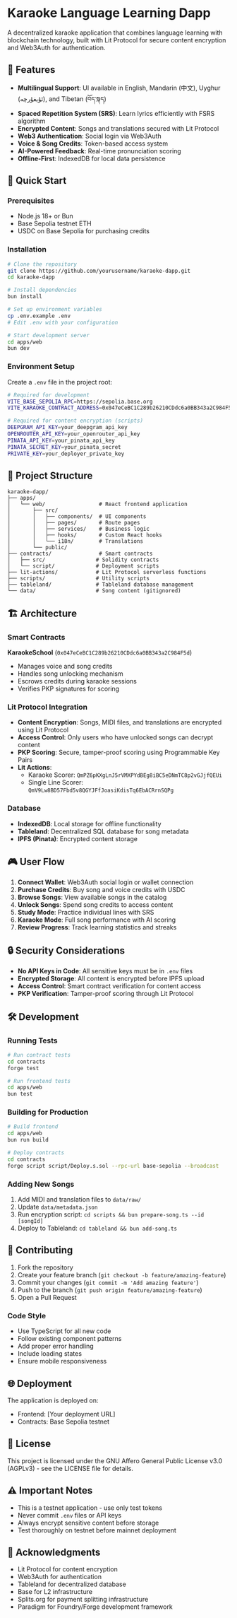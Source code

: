 # Karaoke Language Learning Dapp

A decentralized karaoke application that combines language learning with blockchain technology, built with Lit Protocol for secure content encryption and Web3Auth for authentication.

## 🎤 Features

- **Multilingual Support**: UI available in English, Mandarin (中文), Uyghur (ئۇيغۇرچە), and Tibetan (བོད་སྐད)
- **Spaced Repetition System (SRS)**: Learn lyrics efficiently with FSRS algorithm
- **Encrypted Content**: Songs and translations secured with Lit Protocol
- **Web3 Authentication**: Social login via Web3Auth
- **Voice & Song Credits**: Token-based access system
- **AI-Powered Feedback**: Real-time pronunciation scoring
- **Offline-First**: IndexedDB for local data persistence

## 🚀 Quick Start

### Prerequisites
- Node.js 18+ or Bun
- Base Sepolia testnet ETH
- USDC on Base Sepolia for purchasing credits

### Installation

```bash
# Clone the repository
git clone https://github.com/yourusername/karaoke-dapp.git
cd karaoke-dapp

# Install dependencies
bun install

# Set up environment variables
cp .env.example .env
# Edit .env with your configuration

# Start development server
cd apps/web
bun dev
```

### Environment Setup

Create a `.env` file in the project root:

```bash
# Required for development
VITE_BASE_SEPOLIA_RPC=https://sepolia.base.org
VITE_KARAOKE_CONTRACT_ADDRESS=0x047eCeBC1C289b26210CDdc6a0BB343a2C984F5d

# Required for content encryption (scripts)
DEEPGRAM_API_KEY=your_deepgram_api_key
OPENROUTER_API_KEY=your_openrouter_api_key
PINATA_API_KEY=your_pinata_api_key
PINATA_SECRET_KEY=your_pinata_secret
PRIVATE_KEY=your_deployer_private_key
```

## 📁 Project Structure

```
karaoke-dapp/
├── apps/
│   └── web/                 # React frontend application
│       ├── src/
│       │   ├── components/  # UI components
│       │   ├── pages/       # Route pages
│       │   ├── services/    # Business logic
│       │   ├── hooks/       # Custom React hooks
│       │   └── i18n/        # Translations
│       └── public/
├── contracts/               # Smart contracts
│   ├── src/                # Solidity contracts
│   └── script/             # Deployment scripts
├── lit-actions/            # Lit Protocol serverless functions
├── scripts/                # Utility scripts
├── tableland/              # Tableland database management
└── data/                   # Song content (gitignored)
```

## 🏗️ Architecture

### Smart Contracts

**KaraokeSchool** (`0x047eCeBC1C289b26210CDdc6a0BB343a2C984F5d`)
- Manages voice and song credits
- Handles song unlocking mechanism
- Escrows credits during karaoke sessions
- Verifies PKP signatures for scoring

### Lit Protocol Integration

- **Content Encryption**: Songs, MIDI files, and translations are encrypted using Lit Protocol
- **Access Control**: Only users who have unlocked songs can decrypt content
- **PKP Scoring**: Secure, tamper-proof scoring using Programmable Key Pairs
- **Lit Actions**: 
  - Karaoke Scorer: `QmPZ6pKXgLnJ5rVMXPYdBEg8iBC5eDNmTC8p2vGJjfQEUi`
  - Single Line Scorer: `QmV9Lw8BD57Fbd5v8QGYJFfJoasiKdisTq6EbACRrnSQPg`

### Database

- **IndexedDB**: Local storage for offline functionality
- **Tableland**: Decentralized SQL database for song metadata
- **IPFS (Pinata)**: Encrypted content storage

## 🎮 User Flow

1. **Connect Wallet**: Web3Auth social login or wallet connection
2. **Purchase Credits**: Buy song and voice credits with USDC
3. **Browse Songs**: View available songs in the catalog
4. **Unlock Songs**: Spend song credits to access content
5. **Study Mode**: Practice individual lines with SRS
6. **Karaoke Mode**: Full song performance with AI scoring
7. **Review Progress**: Track learning statistics and streaks

## 🔒 Security Considerations

- **No API Keys in Code**: All sensitive keys must be in `.env` files
- **Encrypted Storage**: All content is encrypted before IPFS upload
- **Access Control**: Smart contract verification for content access
- **PKP Verification**: Tamper-proof scoring through Lit Protocol

## 🛠️ Development

### Running Tests

```bash
# Run contract tests
cd contracts
forge test

# Run frontend tests
cd apps/web
bun test
```

### Building for Production

```bash
# Build frontend
cd apps/web
bun run build

# Deploy contracts
cd contracts
forge script script/Deploy.s.sol --rpc-url base-sepolia --broadcast
```

### Adding New Songs

1. Add MIDI and translation files to `data/raw/`
2. Update `data/metadata.json`
3. Run encryption script: `cd scripts && bun prepare-song.ts --id [songId]`
4. Deploy to Tableland: `cd tableland && bun add-song.ts`

## 📝 Contributing

1. Fork the repository
2. Create your feature branch (`git checkout -b feature/amazing-feature`)
3. Commit your changes (`git commit -m 'Add amazing feature'`)
4. Push to the branch (`git push origin feature/amazing-feature`)
5. Open a Pull Request

### Code Style

- Use TypeScript for all new code
- Follow existing component patterns
- Add proper error handling
- Include loading states
- Ensure mobile responsiveness

## 🌐 Deployment

The application is deployed on:
- Frontend: [Your deployment URL]
- Contracts: Base Sepolia testnet

## 📄 License

This project is licensed under the GNU Affero General Public License v3.0 (AGPLv3) - see the LICENSE file for details.

## ⚠️ Important Notes

- This is a testnet application - use only test tokens
- Never commit `.env` files or API keys
- Always encrypt sensitive content before storage
- Test thoroughly on testnet before mainnet deployment

## 🙏 Acknowledgments

- Lit Protocol for content encryption
- Web3Auth for authentication
- Tableland for decentralized database
- Base for L2 infrastructure
- Splits.org for payment splitting infrastructure
- Paradigm for Foundry/Forge development framework